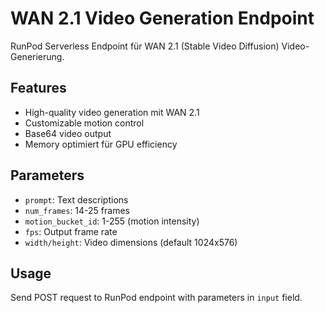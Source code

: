 # WAN 2.1 Video Generation Endpoint

RunPod Serverless Endpoint für WAN 2.1 (Stable Video Diffusion) Video-Generierung.

## Features
- High-quality video generation mit WAN 2.1
- Customizable motion control
- Base64 video output
- Memory optimiert für GPU efficiency

## Parameters
- `prompt`: Text descriptions
- `num_frames`: 14-25 frames
- `motion_bucket_id`: 1-255 (motion intensity)
- `fps`: Output frame rate
- `width/height`: Video dimensions (default 1024x576)

## Usage
Send POST request to RunPod endpoint with parameters in `input` field.
